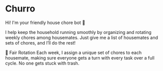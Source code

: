 # Churro
Hi! I'm your friendly house chore bot 🧹

I help keep the household running smoothly by organizing and rotating weekly chores among housemates. Just give me a list of housemates and sets of chores, and I’ll do the rest!

🔄 Fair Rotation
Each week, I assign a unique set of chores to each housemate, making sure everyone gets a turn with every task over a full cycle. No one gets stuck with trash.
